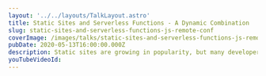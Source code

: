 ```yaml
---
layout: '../../layouts/TalkLayout.astro'
title: Static Sites and Serverless Functions - A Dynamic Combination
slug: static-sites-and-serverless-functions-js-remote-conf
coverImage: /images/talks/static-sites-and-serverless-functions-js-remote-conf/cover.jpg
pubDate: 2020-05-13T16:00:00.000Z
description: Static sites are growing in popularity, but many developers still question just how powerful they can be. In this talk, learn how to add dynamic functionality like email, text messaging, automatic builds, etc. to your static site using serverless functions.
youTubeVideoId: 
---
```

